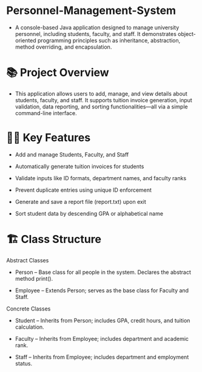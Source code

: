 # Personnel-Management-System

- A console-based Java application designed to manage university personnel, including students, faculty, and staff. It demonstrates object-oriented programming principles such as inheritance, abstraction, method overriding, and encapsulation.

# 📚 Project Overview
- This application allows users to add, manage, and view details about students, faculty, and staff. It supports tuition invoice generation, input validation, data reporting, and sorting functionalities—all via a simple command-line interface.

# 👨‍🏫 Key Features
- Add and manage Students, Faculty, and Staff

- Automatically generate tuition invoices for students

- Validate inputs like ID formats, department names, and faculty ranks

- Prevent duplicate entries using unique ID enforcement

- Generate and save a report file (report.txt) upon exit

- Sort student data by descending GPA or alphabetical name

# 🏗️ Class Structure
Abstract Classes
- Person – Base class for all people in the system. Declares the abstract method print().

- Employee – Extends Person; serves as the base class for Faculty and Staff.

Concrete Classes
- Student – Inherits from Person; includes GPA, credit hours, and tuition calculation.

- Faculty – Inherits from Employee; includes department and academic rank.

- Staff – Inherits from Employee; includes department and employment status.

